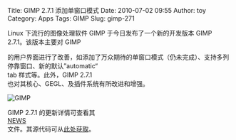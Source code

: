 Title: GIMP 2.7.1 添加单窗口模式
Date: 2010-07-02 09:55
Author: toy
Category: Apps
Tags: GIMP
Slug: gimp-271

Linux 下流行的图像处理软件 GIMP 于今日发布了一个新的开发版本 GIMP  
2.7.1。该版本主要对 GIMP  

的用户界面进行了改善，如添加了万众期待的单窗口模式（仍未完成）、支持多列停靠窗口、新的默认”automatic“  
tab 样式等。此外，GIMP 2.7.1  
也对其核心、GEGL、及插件系统有所改进和增强。

![GIMP](http://i.linuxtoy.org/i/2007/12/gimp.png)

GIMP 2.7.1 的更新详情可查看其  
[NEWS](http://git.gnome.org/browse/gimp/tree/NEWS?id=GIMP\_2\_7\_1)  
文件。其源代码可从[此处获取](ftp://ftp.gimp.org/pub/gimp/v2.7/)。
